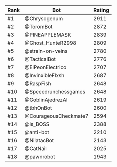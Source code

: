Rank|Bot|Rating
---|---|---
#1|@Chrysogenum|2911
#2|@ToromBot|2872
#3|@PINEAPPLEMASK|2839
#4|@Ghost_HunteR2998|2809
#5|@strain-on-veins|2780
#6|@TacticalBot|2776
#7|@ElPeonElectrico|2707
#8|@InvinxibleFlxsh|2687
#9|@RaspFish|2648
#10|@Speeedrunchessgames|2648
#11|@GoblinAjedrezAI|2619
#12|@tbhOnBot|2600
#13|@CourageousCheckmate7|2594
#14|@is_BOSS|2388
#15|@anti-bot|2210
#16|@NilatacBot|2143
#17|@CatNail|2025
#18|@pawnrobot|1943
